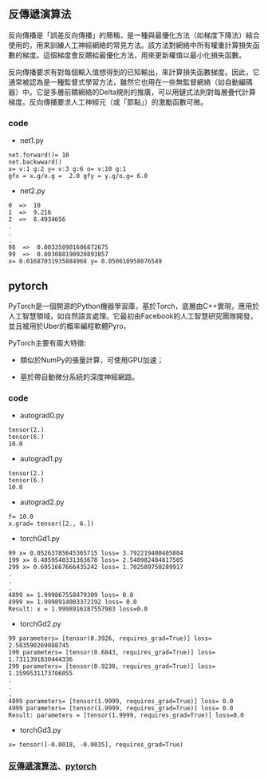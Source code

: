 ## 反傳遞演算法
反向傳播是「誤差反向傳播」的簡稱，是一種與最優化方法（如梯度下降法）結合使用的，用來訓練人工神經網絡的常見方法。該方法對網絡中所有權重計算損失函數的梯度。這個梯度會反饋給最優化方法，用來更新權值以最小化損失函數。

反向傳播要求有對每個輸入值想得到的已知輸出，來計算損失函數梯度。因此，它通常被認為是一種監督式學習方法，雖然它也用在一些無監督網絡（如自動編碼器）中。它是多層前饋網絡的Delta規則的推廣，可以用鏈式法則對每層疊代計算梯度。反向傳播要求人工神經元（或「節點」）的激勵函數可微。

### code
* net1.py
```
net.forward()= 10
net.backwward()
x= v:1 g:2 y= v:3 g:6 o= v:10 g:1
gfx = x.g/o.g =  2.0 gfy = y.g/o.g= 6.0
```
* net2.py
```
0  =>  10
1  =>  9.216
2  =>  8.4934656
.
.
.
98  =>  0.003350901606872675
99  =>  0.003088190920893857
x= 0.01687031935884968 y= 0.050610958076549
```
## pytorch
PyTorch是一個開源的Python機器學習庫，基於Torch，底層由C++實現，應用於人工智慧領域，如自然語言處理。它最初由Facebook的人工智慧研究團隊開發，並且被用於Uber的概率編程軟體Pyro。

PyTorch主要有兩大特徵:

* 類似於NumPy的張量計算，可使用GPU加速；

* 基於帶自動微分系統的深度神經網路。

### code

* autograd0.py
```
tensor(2.)
tensor(6.)
10.0   
```

* autograd1.py
```
tensor(2.)
tensor(6.)
10.0
```

* autograd2.py
```
f= 10.0
x.grad= tensor([2., 6.])
```

* torchGd1.py
```
99 x= 0.05263785645365715 loss= 3.792219400405884
199 x= 0.4059540331363678 loss= 2.540982484817505
299 x= 0.6951667666435242 loss= 1.702589750289917
.
.
.
4899 x= 1.999867558479309 loss= 0.0       
4999 x= 1.9998914003372192 loss= 0.0      
Result: x = 1.9998916387557983 loss=0.0 
```

* torchGd2.py
```
99 parameters= [tensor(0.3926, requires_grad=True)] loss= 2.583590269088745
199 parameters= [tensor(0.6843, requires_grad=True)] loss= 1.7311391830444336       
299 parameters= [tensor(0.9230, requires_grad=True)] loss= 1.1599531173706055  
.
.
.
4899 parameters= [tensor(1.9999, requires_grad=True)] loss= 0.0
4999 parameters= [tensor(1.9999, requires_grad=True)] loss= 0.0
Result: parameters = [tensor(1.9999, requires_grad=True)] loss=0.0
```

* torchGd3.py
```
x= tensor([-0.0018, -0.0035], requires_grad=True)
```

### [反傳遞演算法](https://zh.wikipedia.org/wiki/%E5%8F%8D%E5%90%91%E4%BC%A0%E6%92%AD%E7%AE%97%E6%B3%95)、[pytorch](https://zh.wikipedia.org/wiki/PyTorch)
